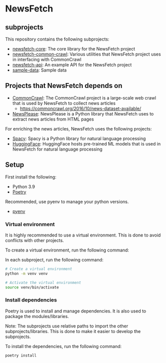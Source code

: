# NewsFetch

## subprojects

This repository contains the following subprojects:

* [newsfetch-core](./newsfetch-core): The core library for the NewsFetch project
* [newsfetch-common-crawl](./newsfetch-common-crawl): Various utilities that NewsFetch project uses in interfacing with CommonCrawl
* [newsfetch-api](./newsfetch-api): An example API for the NewsFetch project
* [sample-data](./sample-data): Sample data

## Projects that NewsFetch depends on

* [CommonCrawl](https://commoncrawl.org): The CommonCrawl project is a large-scale web crawl that is used by NewsFetch to collect news articles
  * https://commoncrawl.org/2016/10/news-dataset-available/ 
* [NewsPlease](https://github.com/fhamborg/news-please): NewsPlease is a Python library that NewsFetch uses to extract news articles from HTML pages

For enriching the news articles, NewsFetch uses the following projects:
* [Spacy](https://spacy.io): Spacy is a Python library for natural language processing
* [HuggingFace](https://huggingface.co): HuggingFace hosts pre-trained ML models that is used in NewsFetch for natural language processing


## Setup

First install the following:

* Python 3.9
* [Poetry](https://python-poetry.org/docs/#installation)

Recommended, use pyenv to manage your python versions.

* [pyenv](https://github.com/pyenv/pyenv)

### Virtual environment

It is highly recommended to use a virtual environment. This is done to avoid conflicts with other projects.

To create a virtual environment, run the following command:

In each subproject, run the following command:

```bash
# Create a virtual environment
python -m venv venv

# Activate the virtual environment
source venv/bin/activate
```
### Install dependencies

Poetry is used to install and manage dependencies. It is also used to package the modules/libraries.

Note: The subprojects use relative paths to import the other subprojects/libraries. 
This is done to make it easier to develop the subprojects. 

To install the dependencies, run the following command:

```bash
poetry install
```